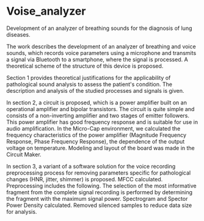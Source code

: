 # Voise_analyzer
Development of an analyzer of breathing sounds for the diagnosis of lung diseases. 

The work describes the development of an analyzer of breathing and voice sounds, which records voice parameters 
using a microphone and transmits a signal via Bluetooth to a smartphone, where the signal is processed. 
A theoretical scheme of the structure of this device is proposed.

Section 1 provides theoretical justifications for the applicability of pathological sound analysis to assess 
the patient's condition. The description and analysis of the studied processes and signals is given.

In section 2, a circuit is proposed, which is a power amplifier built on an operational amplifier and 
bipolar transistors. The circuit is quite simple and consists of a non-inverting amplifier and 
two stages of emitter followers. This power amplifier has good frequency response and is suitable for use in 
audio amplification. In the Micro-Cap environment, we calculated the frequency characteristics of 
the power amplifier (Magnitude Frequency Response, Phase Frequency Response), the dependence of 
the output voltage on temperature. Modeling and layout of the board was made in the Circuit Maker.

In section 3, a variant of a software solution for the voice recording preprocessing process for removing 
parameters specific for pathological changes (HNR, jitter, shimmer) is proposed. MFCC calculated. 
Preprocessing includes the following. The selection of the most informative fragment from the complete 
signal recording is performed by determining the fragment with the maximum signal power. Spectrogram and 
Spector Power Density calculated. Removed silenced samples to reduce data size for analysis.
